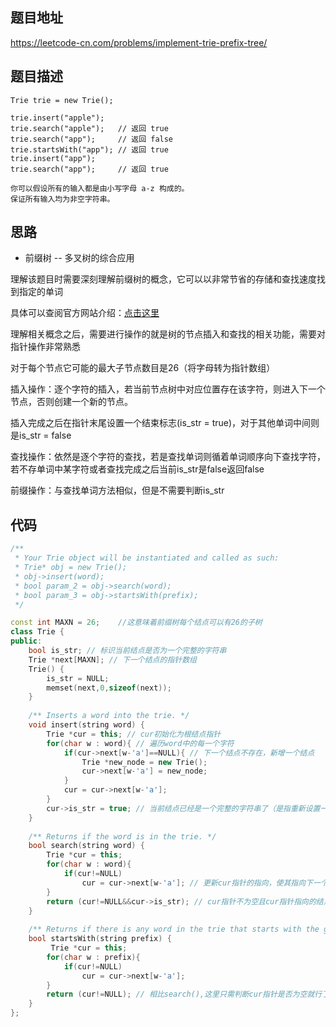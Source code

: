 ## 题目地址
https://leetcode-cn.com/problems/implement-trie-prefix-tree/

## 题目描述
```
Trie trie = new Trie();

trie.insert("apple");
trie.search("apple");   // 返回 true
trie.search("app");     // 返回 false
trie.startsWith("app"); // 返回 true
trie.insert("app");   
trie.search("app");     // 返回 true

你可以假设所有的输入都是由小写字母 a-z 构成的。
保证所有输入均为非空字符串。
```

## 思路

- 前缀树 -- 多叉树的综合应用

理解该题目时需要深刻理解前缀树的概念，它可以以非常节省的存储和查找速度找到指定的单词

具体可以查阅官方网站介绍：[点击这里](https://leetcode-cn.com/problems/implement-trie-prefix-tree/solution/cshi-xian-qian-zhui-shu-by-mxsyxin/)

理解相关概念之后，需要进行操作的就是树的节点插入和查找的相关功能，需要对指针操作非常熟悉

对于每个节点它可能的最大子节点数目是26（将字母转为指针数组）

插入操作：逐个字符的插入，若当前节点树中对应位置存在该字符，则进入下一个节点，否则创建一个新的节点。

插入完成之后在指针末尾设置一个结束标志(is_str = true)，对于其他单词中间则是is_str = false

查找操作：依然是逐个字符的查找，若是查找单词则循着单词顺序向下查找字符，若不存单词中某字符或者查找完成之后当前is_str是false返回false

前缀操作：与查找单词方法相似，但是不需要判断is_str

## 代码
```c++
/**
 * Your Trie object will be instantiated and called as such:
 * Trie* obj = new Trie();
 * obj->insert(word);
 * bool param_2 = obj->search(word);
 * bool param_3 = obj->startsWith(prefix);
 */

const int MAXN = 26;    //这意味着前缀树每个结点可以有26的子树
class Trie {
public:
    bool is_str; // 标识当前结点是否为一个完整的字符串
    Trie *next[MAXN]; // 下一个结点的指针数组
    Trie() {
        is_str = NULL;
        memset(next,0,sizeof(next));
    }
    
    /** Inserts a word into the trie. */
    void insert(string word) {
        Trie *cur = this; // cur初始化为根结点指针
        for(char w : word){ // 遍历word中的每一个字符
            if(cur->next[w-'a']==NULL){ // 下一个结点不存在，新增一个结点
                Trie *new_node = new Trie();
                cur->next[w-'a'] = new_node;
            }
            cur = cur->next[w-'a'];
        }
        cur->is_str = true; // 当前结点已经是一个完整的字符串了（是指重新设置一个新的指针表示当前为结尾，默认为false）
    }
    
    /** Returns if the word is in the trie. */
    bool search(string word) {
        Trie *cur = this;
        for(char w : word){
            if(cur!=NULL)
                cur = cur->next[w-'a']; // 更新cur指针的指向，使其指向下一个结点
        }
        return (cur!=NULL&&cur->is_str); // cur指针不为空且cur指针指向的结点为一个完整的字符串，则成功找到字符串
    }
    
    /** Returns if there is any word in the trie that starts with the given prefix. */
    bool startsWith(string prefix) {
         Trie *cur = this;
        for(char w : prefix){
            if(cur!=NULL)
                cur = cur->next[w-'a'];
        }
        return (cur!=NULL); // 相比search(),这里只需判断cur指针是否为空就行了
    }
};



```
